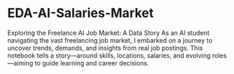 # EDA-AI-Salaries-Market
Exploring the Freelance AI Job Market: A Data Story As an AI student navigating the vast freelancing job market, I embarked on a journey to uncover trends, demands, and insights from real job postings.  This notebook tells a story—around skills, locations, salaries, and evolving roles—aiming to guide learning and career decisions.

